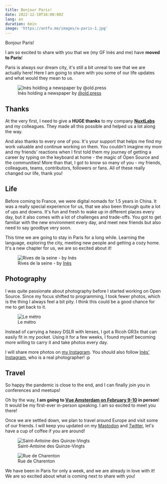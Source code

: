 ```yaml
---
title: Bonjour Paris!
date: 2022-12-10T16:00:00Z
lang: en
duration: 6min
image: 'https://antfu.me/images/a-paris-1.jpg'
---
```


Bonjour Paris!

I am so excited to share with you that we (my GF Inès and me) have **moved to Paris**!

Paris is always our dream city, it's still a bit unreal to see that we are actually here! Here I am going to share with you some of our life updates and what would they mean to us.

<figure>
  <img src="/images/a-paris-1.jpg" alt="Inès holding a newspaper by @old.press" />
  <figcaption>Inès holding a newspaper by <a href="https://www.instagram.com/old.press" target="_blank">@old.press</a></figcaption>
</figure>

## Thanks

At the very first, I need to give a **HUGE thanks** to my company [**NuxtLabs**](https://nuxtlabs.com/) and my colleagues. They made all this possible and helped us a lot along the way.

And also thanks to every one of you. It's your support that helps me find my work valuable and continue working on them. You couldn't imagine my mom and my friends' reactions when I first told them my journey of getting a career by typing on the keyboard at home - the magic of Open Source and the communities! More than that, I got to know so many of you - my friends, colleagues, teams, contributors, followers or fans. All of these really changed our life, thank you!

## Life

Before coming to France, we were digital nomads for 1.5 years in China. It was a really special experience for us, that we also been through quite a lot of ups and downs. It's fun and fresh to wake up in different places every day, but it also comes with a lot of challenges and trade-offs. You got to get familiar with the new environment every day, and meet new friends but also need to say goodbye very soon.

This time we are going to stay in Paris for a long while. Learning the language, exploring the city, meeting new people and getting a cozy home. It's a new chapter for us, we are so excited about it!

<figure>
  <img src="/images/a-paris-5.jpg" alt="Rives de la seine - by Inès" />
  <figcaption>Rives de la seine - by <a href="https://www.instagram.com/iiiiiiines__/" target="_blank">Inès</a></figcaption>
</figure>

## Photography

I was quite passionate about photography before I started working on Open Source. Since my focus shifted to programming, I took fewer photos, which is the thing I always feel a bit pity. I think this could be a good chance for me to get back to it.

<figure>
  <img src="/images/a-paris-2.jpg" alt="Le métro" />
  <figcaption>Le métro</figcaption>
</figure>

Instead of carrying a heavy DSLR with lenses, I got a Ricoh GR3x that can easily fit in my pocket. Using it for a few weeks, I found myself becoming more willing to carry it and take photos every day.

I will share more photos on [my Instagram](https://instagram.com/antfu7/). You should also follow [Inès' Instagram](https://instagram.com/iiiiiiines__/), who is a real photographer! :p

## Travel

So happy the pandemic is close to the end, and I can finally join you in conferences and meetups!

Oh by the way, **I am going to [Vue Amsterdam on February 9-10](https://vuejs.amsterdam/) in person**! It would be my first-ever in-person speaking. I am so excited to meet you there!

Once we are settled down, we plan to travel around Europe and visit some of our friends. I will keep you updated on my [Mastodon](https://m.webtoo.ls/@LinHan) and [Twitter](https://x.com/HanLinsonglove), let's have a cup of coffee if you are around!

<figure>
  <img src="/images/a-paris-3.jpg" alt="Saint-Antoine des Quinze-Vingts" />
  <figcaption>Saint-Antoine des Quinze-Vingts</figcaption>
</figure>

<figure>
  <img src="/images/a-paris-4.jpg" alt="Rue de Charenton" />
  <figcaption>Rue de Charenton</figcaption>
</figure>

We have been in Paris for only a week, and we are already in love with it! We are so excited about what is coming next to share with you!
